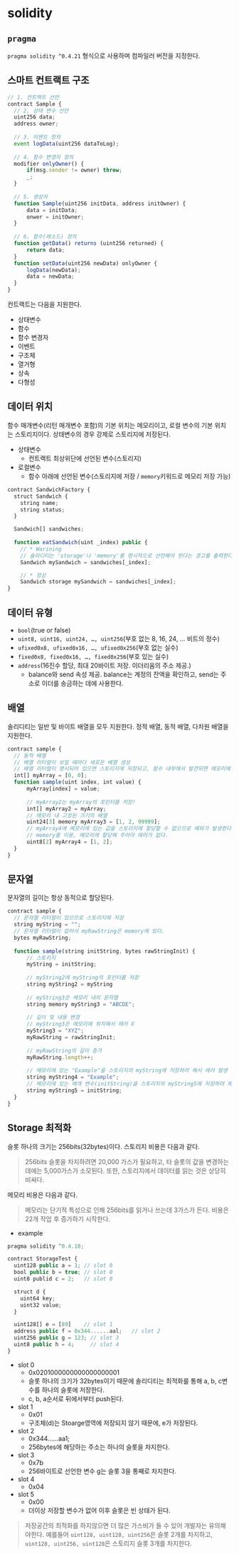 # solidity

## `pragma`
`pragma solidity ^0.4.21` 형식으로 사용하며 컴파일러 버전을 지정한다.

## 스마트 컨트랙트 구조
```js
// 1. 컨트랙트 선언
contract Sample {
  // 2. 상태 변수 선언
  uint256 data;
  address owner;
  
  // 3. 이벤트 정의
  event logData(uint256 dataToLog);
  
  // 4. 함수 변경자 정의
  modifier onlyOwner() {
      if(msg.sender != owner) throw;
      _;
  }
  
  // 5. 생성자
  function Sample(uint256 initData, address initOwner) {
      data = initData;
      onwer = initOwner;
  }
  
  // 6. 함수(메소드) 정의
  function getData() returns (uint256 returned) {
      return data;
  }
  function setData(uint256 newData) onlyOwner {
      logData(newData);
      data = newData;
  }
}
```
컨트랙트는 다음을 지원한다.
- 상태변수
- 함수
- 함수 변경자
- 이벤트
- 구조체
- 열거형
- 상속
- 다형성

## 데이터 위치
함수 매개변수(리턴 매개변수 포함)의 기본 위치는 메모리이고, 로컬 변수의 기본 위치는 스토리지이다.
상태변수의 경우 강제로 스토리지에 저장된다.
- 상태변수
  - 컨트랙트 최상위단에 선언된 변수(스토리지)
- 로컬변수
  - 함수 아래에 선언된 변수(스토리지에 저장 / `memory`키워드로 메모리 저장 가능)

```js
contract SandwichFactory {
  struct Sandwich {
    string name;
    string status;
  }

  Sandwich[] sandwiches;
  
  function eatSandwich(uint _index) public {
    // * Warining
    // 솔리디티는 'storage'나 'memory'를 명시적으로 선언해야 한다는 경고를 출력한다.
    Sandwich mySandwich = sandwiches[_index];

    // * 정상
    Sandwich storage mySandwich = sandwiches[_index];
}
```


## 데이터 유형
- `bool`(true or false)
- `uint8, uint16, uint24, …, uint256`(부호 없는 8, 16, 24, … 비트의 정수)
- `ufixed0x8, ufixed0x16, …, ufixed0x256`(부호 없는 실수)
- `fixed0x8, fixed0x16, …, fixed0x256`(부호 있는 실수)
- `address`(16진수 할당, 최대 20바이트 저장. 이더리움의 주소 제공.)
  - balance와 send 속성 제공. balance는 계정의 잔액을 확인하고, send는 주소로 이더를 송금하는 데에 사용한다.

## 배열
솔리디티는 일반 및 바이트 배열을 모두 지원한다.
정적 배열, 동적 배열, 다차원 배열을 지원한다.
```js
contract sample {
  // 동적 배열
  // 배열 리터럴이 보일 때마다 새로운 배열 생성
  // 배열 리터럴이 명시되어 있으면 스토리지에 저장되고, 함수 내부에서 발견되면 메모리에 저장된다.
  int[] myArray = [0, 0];
  function sample(uint index, int value) {
      myArray[index] = value;
      
      // myArray2는 myArray의 포인터를 저장!
      int[] myArray2 = myArray;
      // 메모리 내 고정된 크기의 배열
      uint24[3] memory myArray3 = [1, 2, 99999];
      // myArray4에 메모리에 있는 값을 스토리지에 할당할 수 없으므로 예외가 발생한다.
      // memory를 이용, 메모리에 할당해 주어야 에러가 없다.
      uint8[2] myArray4 = [1, 2];
  }
}
```

## 문자열
문자열의 길이는 항상 동적으로 할당된다.
```js
contract sample {
  // 문자열 리터럴이 있으므로 스토리지에 저장
  string myString = "";
  // 문자열 리터럴이 없어서 myRawString은 memory에 있다.
  bytes myRawString;
  
  function sample(string initString, bytes rawStringInit) {
      // 스토리지
      myString = initString;
      
      // myString2에 myString의 포인터를 저장
      string myString2 = myString
      
      // myString3은 메모리 내의 문자열
      string memory myString3 = "ABCDE";
      
      // 길이 및 내용 변경
      // myString3은 메모리에 위치해서 에러 X
      myString3 = "XYZ";
      myRawString = rawStringInit;
      
      // myRawString의 길이 증가
      myRawString.length++;
      
      // 메모리에 있는 "Example"을 스토리지의 myString에 저장하려 해서 에러 발생
      string myString4 = "Example";
      // 메모리에 있는 매개 변수(initString)을 스토리지의 myString5에 저장하려 해서 에러 발생
      string myString5 = initString;
  }
}
```

## Storage 최적화
슬롯 하나의 크기는 256bits(32bytes)이다.
스토리지 비용은 다음과 같다.
> 256bits 슬롯을 차지하려면 20,000 가스가 필요하고, 타 슬롯의 값을 변경하는데에는 5,000가스가 소모된다.
> 또한, 스토리지에서 데이터를 읽는 것은 상당히 비싸다.

메모리 비용은 다음과 같다.
> 메모리는 단기적 특성으로 인해 256bits를 읽거나 쓰는데 3가스가 든다.
> 비용은 22개 작업 후 증가하기 시작한다.

- example
```js
pragma solidity ^0.4.18;

contract StorageTest {
  uint128 public a = 1; // slot 0
  bool public b = true; // slot 0
  uint8 publid c = 2;   // slot 0

  struct d {
    uint64 key;
    uint32 value;
  }

  uint128[] e = [89]    // slot 1
  address public f = 0x344......aal;   // slot 2
  uint256 public g = 123; // slot 3
  uint8 public h = 4;     // slot 4
}
```
- slot 0
  - 0x0201000000000000000001
  - 슬롯 하나의 크기가 32bytes이기 때문에 솔리디티는 최적화를 통해 a, b, c변수를 하나의 슬롯에 저장한다.
  - c, b, a순서로 뒤에서부터 push된다.
- slot 1
  - 0x01
  - 구조체(d)는 Stoarge영역에 저장되지 않기 때문에, e가 저장된다.
- slot 2
  - 0x344......aa1;
  - 256bytes에 해당하는 주소는 하나의 슬롯을 차지한다.
- slot 3
  - 0x7b
  - 256바이트로 선언한 변수 g는 슬롯 3을 통째로 차지한다.
- slot 4
  - 0x04
- slot 5
  - 0x00
  - 더이상 저장할 변수가 없어 이후 슬롯은 빈 상태가 된다.

> 저장공간의 최적화를 하지않으면 더 많은 가스비가 들 수 있어 개발자는 유의해야한다.
> 예를들어 `uint128, uint128, uint256`은 슬롯 2개를 차지하고, 
> `uint128, uint256, uint128`은 스토리지 슬롯 3개를 차지한다.